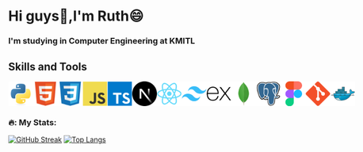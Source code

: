 # Hi guys👋,I'm Ruth😄
<h3>I'm studying in Computer Engineering at KMITL</h3>
<h2>Skills and Tools</h3>
<div style="display:flex">
  <img src="https://github.com/devicons/devicon/blob/master/icons/python/python-original.svg" alt="python" style="width:50px;height:50px;">
  <img src="https://github.com/devicons/devicon/blob/master/icons/html5/html5-original.svg" alt="html" style="width:50px;height:50px;">
  <img src="https://github.com/devicons/devicon/blob/master/icons/css3/css3-original.svg" alt="css" style="width:50px;height:50px;">
  <img src="https://github.com/devicons/devicon/blob/master/icons/javascript/javascript-original.svg" alt="javascript" style="width:50px;height:50px;">
  <img src="https://github.com/devicons/devicon/blob/master/icons/typescript/typescript-original.svg" alt="typescript" style="width:50px;height:50px;">
  <img src="https://github.com/devicons/devicon/blob/master/icons/nextjs/nextjs-original.svg" alt="nextjs" style="width:50px;height:50px;">
  <img src="https://github.com/devicons/devicon/blob/master/icons/react/react-original.svg" alt="reactjs" style="width:50px;height:50px;">
    <img src="https://github.com/devicons/devicon/blob/master/icons/tailwindcss/tailwindcss-original.svg" alt="tailwind" style="width:50px;height:50px;">
  <img src="https://github.com/devicons/devicon/blob/master/icons/express/express-original.svg" alt="expressjs" style="width:50px;height:50px;">
  <img src="https://github.com/devicons/devicon/blob/master/icons/mongodb/mongodb-original.svg" alt="mongodb" style="width:50px;height:50px;">
  <img src="https://github.com/devicons/devicon/blob/master/icons/postgresql/postgresql-original.svg" alt="postgreSQL" style="width:50px;height:50px;">
  <img src="https://github.com/devicons/devicon/blob/master/icons/figma/figma-original.svg" alt="figma" style="width:50px;height:50px;">
  <img src="https://github.com/devicons/devicon/blob/master/icons/git/git-original.svg" alt="git" style="width:50px;height:50px;">
  <img src="https://github.com/devicons/devicon/blob/master/icons/docker/docker-original.svg" alt="docker" style="width:50px;height:50px;">




</div>

### 🔥: My Stats:
[![GitHub Streak](http://github-readme-streak-stats.herokuapp.com?user=teeruth09&theme=dark&background=000000)](https://git.io/streak-stats)
[![Top Langs](https://github-readme-stats.vercel.app/api/top-langs/?username=teeruth09&layout=compact&theme=vision-friendly-dark)](https://github.com/anuraghazra/github-readme-stats)

